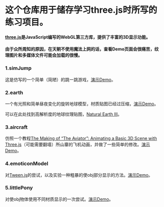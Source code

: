 # 这个仓库用于储存学习three.js时所写的练习项目。
#### [three.js](https://threejs.org/)是JavaScript编写的WebGL第三方库，提供了丰富的3D显示功能。

#### 由于众所周知的原因，在天朝不使用魔法上网的话，查看Demo页面会很痛苦，纹理图片和多媒体文件可能会加载的很慢。

### 1.simJump
这是仿写的一个简单（简陋）的跳一跳游戏，[演示Demo](http://www.wesker926.com/threejsPractice/simJump.html)。

### 2.earth
一个有光照和简单昼夜变化的旋转地球模型，材质贴图已经过压缩，[演示Demo](http://www.wesker926.com/threejsPractice/earth.html)。

可以在此处找到高解析度的地球纹理贴图，[Natural Earth III](http://www.shadedrelief.com/natural3/index.html)。

### 3.aircraft
仿照一个教程[The Making of “The Aviator”: Animating a Basic 3D Scene with Three.js](https://tympanus.net/codrops/2016/04/26/the-aviator-animating-basic-3d-scene-threejs/)（可能需要翻墙）所山寨的飞机动画，并做了一些简单的修改。[演示Demo](http://www.wesker926.com/threejsPractice/aircraft.html)。

### 4.emoticonModel
对[Tween.js](https://github.com/tweenjs/tween.js)的尝试，以及实验一种粗暴的使obj部分显示的方法。[演示Demo](http://www.wesker926.com/threejsPractice/emoticonModel.html)。

### 5.littlePony
对使obj物体使用不同材质显示的一次尝试。[演示Demo](http://www.wesker926.com/threejsPractice/littlePony.html)。
